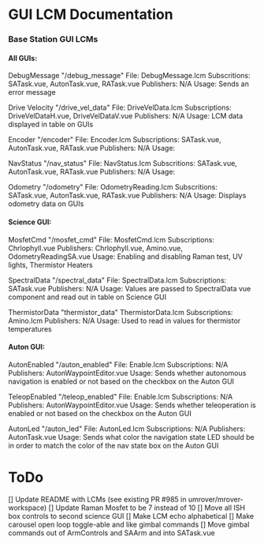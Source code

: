 # GUI LCM Documentation 

### Base Station GUI LCMs

#### All GUIs:

DebugMessage
"/debug_message"
File: DebugMessage.lcm
Subscritions: SATask.vue, AutonTask.vue, RATask.vue
Publishers: N/A
Usage: Sends an error message

Drive Velocity
"/drive_vel_data"
File: DriveVelData.lcm
Subscriptions: DriveVelDataH.vue, DriveVelDataV.vue
Publishers: N/A
Usage: LCM data displayed in table on GUIs

Encoder
"/encoder"
File: Encoder.lcm
Subscriptions: SATask.vue, AutonTask.vue, RATask.vue
Publishers: N/A
Usage: 

NavStatus
"/nav_status"
File: NavStatus.lcm
Subscritions: SATask.vue, AutonTask.vue, RATask.vue
Publishers: N/A
Usage: 

Odometry
"/odometry"
File: OdometryReading.lcm
Subscritions: SATask.vue, AutonTask.vue, RATask.vue
Publishers: N/A
Usage: Displays odometry data on GUIs


#### Science GUI:
MosfetCmd
"/mosfet_cmd"
File: MosfetCmd.lcm
Subscriptions: Chrlophyll.vue
Publishers: Chrlophyll.vue, Amino.vue, OdometryReadingSA.vue
Usage: Enabling and disabling Raman test, UV lights, Thermistor Heaters

SpectralData
"/spectral_data"
File: SpectralData.lcm
Subscriptions: SATask.vue
Publishers: N/A
Usage: Values are passed to SpectralData vue component and read out in table on Science GUI

ThermistorData
"thermistor_data"
ThermistorData.lcm
Subscriptions: Amino.lcm
Publishers: N/A
Usage: Used to read in values for thermistor temperatures

#### Auton GUI:
AutonEnabled
"/auton_enabled"
File: Enable.lcm
Subscriptions: N/A
Publishers: AutonWaypointEditor.vue
Usage: Sends whether autonomous navigation is enabled or not based on the checkbox on the Auton GUI

TeleopEnabled
"/teleop_enabled"
File: Enable.lcm
Subscriptions: N/A
Publishers: AutonWaypointEditor.vue
Usage: Sends whether teleoperation is enabled or not based on the checkbox on the Auton GUI

AutonLed
"/auton_led"
File: AutonLed.lcm
Subscriptions: N/A
Publishers: AutonTask.vue
Usage: Sends what color the navigation state LED should be in order to match the color of the nav state box on the Auton GUI

# ToDo

[] Update README with LCMs (see existing PR #985 in umrover/mrover-workspace)
[] Update Raman Mosfet to be 7 instead of 10
[] Move all ISH box controls to second science GUI
[] Make LCM echo alphabetical
[] Make carousel open loop toggle-able and like gimbal commands
[] Move gimbal commands out of ArmControls and SAArm and into SATask.vue
